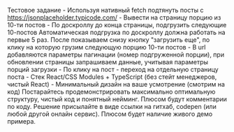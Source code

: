 Тестовое задание - Используя нативный fetch подтянуть посты с https://jsonplaceholder.typicode.com/ - Вывести на страницу порцию из 10-ти постов - По доскроллу до конца страницы, подгрузить следующие 10-постов Автоматическая подгрузка по доскроллу должна работать на первые 5 раз. После показываем снизу кнопку "загрузить еще", по клику на которую грузим следующую порцию 10-ти постов - В url добавляются параметры пагинации (номер подгруженной порции), при обновлении страницы запрашиваем данные, учитывая параметры порций загрузки - По клику на пост - переход на отдельную страницу поста - Стек React/CSS Modules + TypeScript (без стейт менеджеров, чистый React) - Минимальный дизайн на ваше усмотрение (смотрим на код) 
 Постарайтесь продемонстрировать максимально оптимальную структуру, чистый код и понятный нейминг. Плюсом будут комментарии по коду. 
 Решение присылайте в виде ссылки на гитхаб, codepen (или любой другой онлайн сервис). Плюсом будет наличие живого демо примера.
